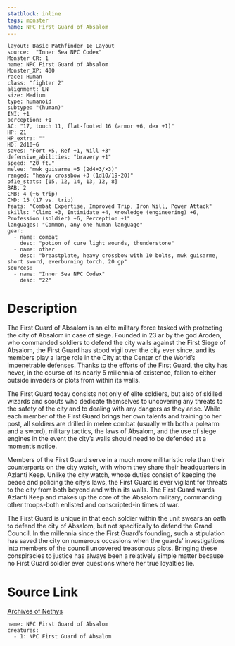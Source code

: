 ```yaml
---
statblock: inline
tags: monster
name: NPC First Guard of Absalom
---
```

```statblock
layout: Basic Pathfinder 1e Layout
source:  "Inner Sea NPC Codex"
Monster_CR: 1
name: NPC First Guard of Absalom
Monster_XP: 400
race: Human
class: "fighter 2"
alignment: LN
size: Medium
type: humanoid
subtype: "(human)"
INI: +1
perception: +1
AC: "17, touch 11, flat-footed 16 (armor +6, dex +1)"
HP: 21
HP_extra: ""
HD: 2d10+6
saves: "Fort +5, Ref +1, Will +3"
defensive_abilities: "bravery +1"
speed: "20 ft."
melee: "mwk guisarme +5 (2d4+3/×3)"
ranged: "heavy crossbow +3 (1d10/19-20)"
pf1e_stats: [15, 12, 14, 13, 12, 8]
BAB: 2
CMB: 4 (+6 trip)
CMD: 15 (17 vs. trip)
feats: "Combat Expertise, Improved Trip, Iron Will, Power Attack"
skills: "Climb +3, Intimidate +4, Knowledge (engineering) +6, Profession (soldier) +6, Perception +1"
languages: "Common, any one human language"
gear:
  - name: combat
    desc: "potion of cure light wounds, thunderstone"
  - name: other
    desc: "breastplate, heavy crossbow with 10 bolts, mwk guisarme, short sword, everburning torch, 20 gp"
sources:
  - name: "Inner Sea NPC Codex"
    desc: "22"
```
# Description
The First Guard of Absalom is an elite military force tasked with protecting the city of Absalom in case of siege. Founded in 23 ar by the god Aroden, who commanded soldiers to defend the city walls against the First Siege of Absalom, the First Guard has stood vigil over the city ever since, and its members play a large role in the City at the Center of the World’s impenetrable defenses. Thanks to the efforts of the First Guard, the city has never, in the course of its nearly 5 millennia of existence, fallen to either outside invaders or plots from within its walls.

The First Guard today consists not only of elite soldiers, but also of skilled wizards and scouts who dedicate themselves to uncovering any threats to the safety of the city and to dealing with any dangers as they arise. While each member of the First Guard brings her own talents and training to her post, all soldiers are drilled in melee combat (usually with both a polearm and a sword), military tactics, the laws of Absalom, and the use of siege engines in the event the city’s walls should need to be defended at a moment’s notice.

Members of the First Guard serve in a much more militaristic role than their counterparts on the city watch, with whom they share their headquarters in Azlanti Keep. Unlike the city watch, whose duties consist of keeping the peace and policing the city’s laws, the First Guard is ever vigilant for threats to the city from both beyond and within its walls. The First Guard wards Azlanti Keep and makes up the core of the Absalom military, commanding other troops-both enlisted and conscripted-in times of war.

The First Guard is unique in that each soldier within the unit swears an oath to defend the city of Absalom, but not specifically to defend the Grand Council. In the millennia since the First Guard’s founding, such a stipulation has saved the city on numerous occasions when the guards’ investigations into members of the council uncovered treasonous plots. Bringing these conspiracies to justice has always been a relatively simple matter because no First Guard soldier ever questions where her true loyalties lie.
# Source Link
[Archives of Nethys](https://aonprd.com/NPCDisplay.aspx?ItemName=First%20Guard%20of%20Absalom)
```encounter-table
name: NPC First Guard of Absalom
creatures:
  - 1: NPC First Guard of Absalom
```
